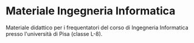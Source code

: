 # Materiale Ingegneria Informatica
Materiale didattico per i frequentatori del corso di Ingegneria Informatica presso l'università di Pisa (classe L-8).
